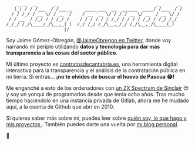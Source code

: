         _ __  __      __                                     __      __
       (_) / / /___  / /___ _     ____ ___  __  ______  ____/ /___  / /
      / / /_/ / __ \/ / __ `/    / __ `__ \/ / / / __ \/ __  / __ \/ / 
     / / __  / /_/ / / /_/ /    / / / / / / /_/ / / / / /_/ / /_/ /_/  
    /_/_/ /_/\____/_/\__,_( )  /_/ /_/ /_/\__,_/_/ /_/\__,_/\____(_)   
                          |/                                           
                          
Soy Jaime Gómez-Obregón, [@JaimeObregon en Twitter](https://twitter.com/JaimeObregon), donde voy narrando mi periplo utilizando **datos y tecnología para dar más transparencia a las cosas del sector público**.

Mi último proyecto es [contratosdecantabria.es](https://contratosdecantabria.es), una herramienta digital interactiva para la transparencia y el análisis de la contratación pública en mi tierra. Si entras… **¡no te olvides de buscar el huevo de Pascua 😂!**

Me enganché a esto de los ordenadores con [un ZX Spectrum de Sinclair](https://en.wikipedia.org/wiki/ZX_Spectrum) 😍 y soy un yonqui de programarlos desde que tenía ocho años. Tras mucho tiempo haciéndolo en una instancia privada de Gitlab, ahora me he mudado aquí, a la cuenta de Github que abrí en 2010.

Si quieres saber más sobre mí, puedes leer sobre [quién soy, lo que hago y mis proyectos ](https://contratosdecantabria.es/wtf/). También puedes darte una vuelta por [mi blog personal](https://jaime.gomezobregon.com).

🙂
